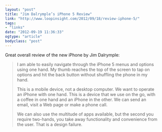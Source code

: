 ```yaml
---
layout: "post"
title: "Jim Dalrymple’s iPhone 5 Review"
link: "http://www.loopinsight.com/2012/09/18/review-iphone-5/"
tags: 
- "links"
date: "2012-09-19 11:36:33"
ogtype: "article"
bodyclass: "post"
---
```


Great overall review of the new iPhone by Jim Dalrymple:

> I am able to easily navigate through the iPhone 5 menus and options using one hand. My thumb reaches the top of the screen to tap on options and hit the back button without shuffling the phone in my hand.
> 
> This is a mobile device, not a desktop computer. We want to operate an iPhone with one hand. This is a device that we use on the go, with a coffee in one hand and an iPhone in the other. We can send an email, visit a Web page or make a phone call.
> 
> We can also use the multitude of apps available, but the second you require two-hands, you take away functionality and convenience from the user. That is a design failure.